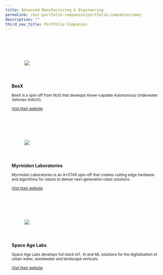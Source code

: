 ```yaml
---
title: Advanced Manufacturing & Engineering
permalink: /our-portfolio-companies/portfolio-companies/ame/
description: ""
third_nav_title: Portfolio Companies
---
```


<link rel="stylesheet" href="/sgds.css"/>
<div id="companies-result" style="display: flex; flex-wrap: wrap; padding: 10px">
  
  <div class="sgds-card ame col" style="flex: 1 1 47%; margin: 10px; display: block;">
      <div class="sgds-card-image" style="margin-top: 15px">
          <figure class="sgds-image" style="height: 100px;display: flex;justify-content: center;flex-direction: column;">
              <img src="https://d33wubrfki0l68.cloudfront.net/f5c2918860b2dce0c9527a718c5071c0bc504b09/c9b97/images/beex.png" style="object-fit: scale-down; max-width: 100%;
      max-height: 100%;">
          </figure>
      </div>
      <div class="sgds-card-content">
          <p><strong>BeeX</strong></p>
          <small>BeeX is a spin-off from NUS that develops Hover-capable Autonomous Underwater Vehicles (HAUV).</small>
          <p><a href="https://beex.sg/" target="_blank"><small>Visit their website</small></a></p>
      </div>
  </div>
  
  
  
  
  
  
  <div class="sgds-card ame col" style="flex: 1 1 47%; margin: 10px; display: block;">
    <div class="sgds-card-image" style="margin-top: 15px">
        <figure class="sgds-image" style="height: 100px;display: flex;justify-content: center;flex-direction: column;">
              <img src="https://d33wubrfki0l68.cloudfront.net/5dd67fa96259475a558cbe6f836b619f97459ef7/55305/images/myrlabs.png" style="object-fit: scale-down; max-width: 100%;
    max-height: 100%;">
          </figure>
      </div>
      <div class="sgds-card-content">
          <p><strong>Myrmidon Laboratories</strong></p>
          <small>Myrmidon Laboratories is an A*STAR spin-off that creates cutting edge hardware and algorithms for robots to deliver next-generation robot solutions. </small>
        <p><a href="http://www.myrmidonlaboratories.com/" target="_blank"><small>Visit their website</small></a></p>
      </div>
  </div>
  
  <div class="sgds-card ame col" style="flex: 1 1 47%; margin: 10px; display: block;">
    <div class="sgds-card-image" style="margin-top: 15px">
        <figure class="sgds-image" style="height: 100px;display: flex;justify-content: center;flex-direction: column;">
              <img src="https://d33wubrfki0l68.cloudfront.net/5f4dfb222f391eb4c72286e074b7e1eeb34c3caf/5a4f3/images/spaceagelabs.png" style="object-fit: scale-down; max-width: 100%;
    max-height: 100%;">
          </figure>
      </div>
      <div class="sgds-card-content">
          <p><strong>Space Age Labs</strong></p>
          <small>Space Age Labs develops full stack IoT, AI and ML solutions for the digitalisation of urban water, wastewater and landscape verticals.</small>
        <p><a href="https://www.spaceage-labs.com/" target="_blank"><small>Visit their website</small></a></p>
      </div>
  </div>
  
  
  
  
  
<div style="flex: 1 1 47%; margin: 10px;"></div></div>
